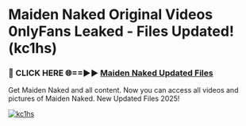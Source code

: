 # Maiden Naked Original Videos 0nlyFans Leaked - Files Updated! (kc1hs)

<h3>🔴 CLICK HERE 🌐==►► <a href="https://tinyurl.com/up5wt9bj" rel="nofollow">Maiden Naked Updated Files</a></h3>

Get Maiden Naked and all content. Now you can access all videos and pictures of Maiden Naked. New Updated Files 2025!

[![kc1hs](https://i.imgur.com/ABiUzMV.gif)](https://tinyurl.com/up5wt9bj)
